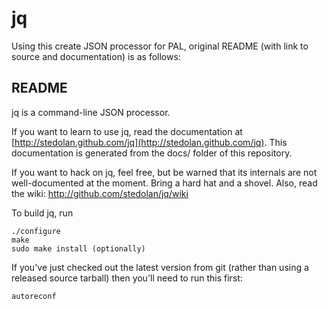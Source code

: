 jq
==

Using this create JSON processor for PAL, original README (with link to source and documentation) is as follows:

README
------

jq is a command-line JSON processor.

If you want to learn to use jq, read the documentation at
[http://stedolan.github.com/jq](http://stedolan.github.com/jq). This
documentation is generated from the docs/ folder of this repository.

If you want to hack on jq, feel free, but be warned that its internals
are not well-documented at the moment. Bring a hard hat and a
shovel. Also, read the wiki: http://github.com/stedolan/jq/wiki

To build jq, run

    ./configure
    make
    sudo make install (optionally)

If you've just checked out the latest version from git (rather than
using a released source tarball) then you'll need to run this first:

    autoreconf
